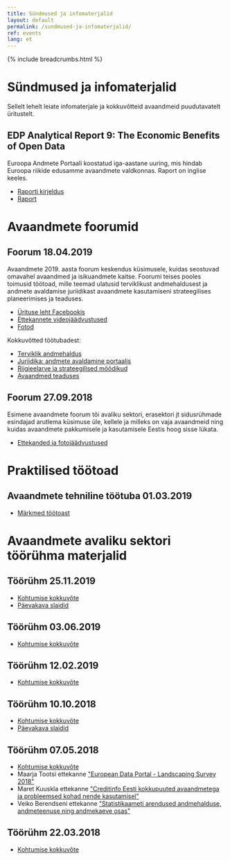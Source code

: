 ```yaml
---
title: Sündmused ja infomaterjalid
layout: default
permalink: /sundmused-ja-infomaterjalid/
ref: events
lang: et
---
```

{% include breadcrumbs.html %}

# Sündmused ja infomaterjalid
Sellelt lehelt leiate infomaterjale ja kokkuvõtteid avaandmeid puudutavatelt üritustelt.

## EDP Analytical Report 9: The Economic Benefits of Open Data

Euroopa Andmete Portaali koostatud iga-aastane uuring, mis hindab Euroopa riikide edusamme avaandmete valdkonnas. Raport on inglise keeles.

- [Raporti kirjeldus](https://www.europeandataportal.eu/en/highlights/open-data-maturity-report-2019-out-now)
- [Raport](https://www.europeandataportal.eu/sites/default/files/analytical_report_n9_economic_benefits_of_open_data.pdf)

# Avaandmete foorumid

## Foorum 18.04.2019
Avaandmete 2019. aasta foorum keskendus küsimusele, kuidas seostuvad omavahel avaandmed ja isikuandmete kaitse. Foorumi teises pooles toimusid töötoad, mille teemad ulatusid terviklikust andmehaldusest ja andmete avaldamise juriidikast avaandmete kasutamiseni strateegilises planeerimises ja teaduses.

- [Ürituse leht Facebookis](https://www.facebook.com/events/nordic-hotel-forum/open-data-forum-2019-avaandmete-foorum-2019/1132093016967875/)  
- [Ettekannete videojäädvustused](https://www.youtube.com/channel/UCj9cgCczo1CA727Lx49sWyA/videos)  
- [Fotod](https://www.facebook.com/events/1132093016967875/permalink/1225347114309131/)  

Kokkuvõtted töötubadest:
- [Terviklik andmehaldus](https://drive.google.com/open?id=13CLwmzUg9ub8B2filg65TDekH5Guxl8O)
- [Juriidika: andmete avaldamine portaalis](https://drive.google.com/open?id=1Dt8l3lRxrX1OP0XhBCQJhVi1qAVMmTD-)
- [Riigieelarve ja strateegilised mõõdikud](https://drive.google.com/open?id=1fSBqeetjCBM5GDQusmv5zrMGIwq2MgA0)
- [Avaandmed teaduses](https://drive.google.com/open?id=1zwbrJWmd6N9Rf9Bl5IcCHi7RqXgLfd4S)

## Foorum 27.09.2018
Esimene avaandmete foorum tõi avaliku sektori, erasektori jt sidusrühmade esindajad arutlema küsimuse üle, kellele ja milleks on vaja avaandmeid ning kuidas avaandmete pakkumisele ja kasutamisele Eestis hoog sisse lükata.

- [Ettekanded ja fotojäädvustused](https://www.conference-expert.eu/et/tark-eriik-20180927/et/tark-eriik-20180927-ettekanded)  

# Praktilised töötoad

## Avaandmete tehniline töötuba 01.03.2019
- [Märkmed töötoast](https://docs.google.com/document/d/1bNEV4G8kyfIsF17JDOWV-FtNH-reKsAdtTkyT9jBdaQ/edit)

# Avaandmete avaliku sektori töörühma materjalid

## Töörühm 25.11.2019  
- [Kohtumise kokkuvõte](https://docs.google.com/document/d/18ymXTDj2TEiiZCupuM_svfmhbpUvtAgsGc4ibepzJrg)
- [Päevakava slaidid](https://docs.google.com/presentation/d/11E9nFeIJ6Mxj-Q7ryhZVBLWJQQPR2FYdChjABFJ9XWY)

## Töörühm 03.06.2019  
- [Kohtumise kokkuvõte](https://docs.google.com/document/d/1kKN_e57BT0_wseFshLD1X0v53Ur8n9QJbaxvhivN6Pg/edit#heading=h.e1fjh9i3xm8n)  

## Töörühm 12.02.2019  
- [Kohtumise kokkuvõte](https://docs.google.com/document/d/1jhoYKmgGIefCe1R9hUt2GmcA_IX6HPn0ThWi6RfoXOw/edit)  

## Töörühm 10.10.2018  
- [Kohtumise kokkuvõte](https://docs.google.com/document/d/1uDG5tTyPTSp9W1Q54SpBe7UmCcrhArv8jv37rCZxWek/edit)  
- [Päevakava slaidid](https://docs.google.com/presentation/d/1enDVh6fQOkw1Bw4r2BiwiypsIDT46Av9Fx0enh3TbkA/edit#)

## Töörühm 07.05.2018  
- [Kohtumise kokkuvõte](https://docs.google.com/document/d/16IUX4jSvw_5-pzKqcFKOD1XBT4ApT4JodO7PffRxVfY/edit)  
- Maarja Tootsi ettekanne ["European Data Portal - Landscaping Survey 2018"](https://drive.google.com/file/d/1H-KzmGBrC92U6tMkUSRi3m6U7U2Xad80/view)  
- Maret Kuuskla ettekanne ["Creditinfo Eesti kokkupuuted avaandmetega ja probleemsed kohad nende kasutamisel"](https://docs.google.com/presentation/d/1iMSxKOFq3JF0BgezVciOy2NWkr-kwlGZCNCzlE11GaY/edit#slide=id.p1)  
- Veiko Berendseni ettekanne ["Statistikaameti arendused andmehalduse, andmeteenuse ning andmekaeve osas"](https://drive.google.com/file/d/153WLCvGBCbZhE0ZFsOPPCQ4zy9gA8xHh/view)  

## Töörühm 22.03.2018
- [Kohtumise kokkuvõte](https://docs.google.com/document/d/1773WeP1op-G7vFJE60Hfz73Vr60HOwIpcohNwMVvOG4/)
